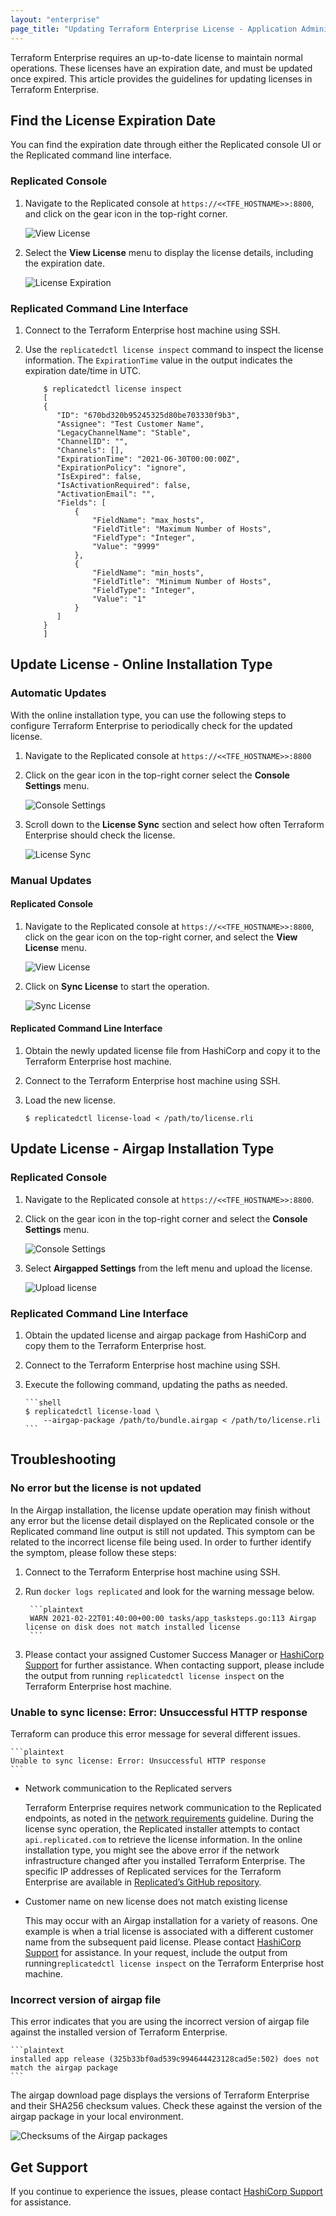 ```yaml
---
layout: "enterprise"
page_title: "Updating Terraform Enterprise License - Application Administration - Terraform Enterprise"
---
```


Terraform Enterprise requires an up-to-date license to maintain normal operations. These licenses have an expiration date, and must be updated once expired. This article provides the guidelines for updating licenses in Terraform Enterprise.

## Find the License Expiration Date

You can find the expiration date through either the Replicated console UI or the Replicated command line interface.

### Replicated Console

1.  Navigate to the Replicated console at `https://<<TFE_HOSTNAME>>:8800`, and click on the gear icon in the top-right corner.

    ![View License](./images/view-license.png)

2.  Select the **View License** menu to display the license details, including the expiration date.

    ![License Expiration](./images/license-expiration.png)

### Replicated Command Line Interface

1.  Connect to the Terraform Enterprise host machine using SSH.

2.  Use the `replicatedctl license inspect` command to inspect the license information. The `ExpirationTime` value in the output indicates the expiration date/time in UTC.

    ```shell
        $ replicatedctl license inspect
        [
        {
           "ID": "670bd320b95245325d80be703330f9b3",
           "Assignee": "Test Customer Name",
           "LegacyChannelName": "Stable",
           "ChannelID": "",
           "Channels": [],
           "ExpirationTime": "2021-06-30T00:00:00Z",
           "ExpirationPolicy": "ignore",
           "IsExpired": false,
           "IsActivationRequired": false,
           "ActivationEmail": "",
           "Fields": [
               {
                   "FieldName": "max_hosts",
                   "FieldTitle": "Maximum Number of Hosts",
                   "FieldType": "Integer",
                   "Value": "9999"
               },
               {
                   "FieldName": "min_hosts",
                   "FieldTitle": "Minimum Number of Hosts",
                   "FieldType": "Integer",
                   "Value": "1"
               }
           ]
        }
        ]
    ```

## Update License - Online Installation Type

### Automatic Updates

With the online installation type, you can use the following steps to configure Terraform Enterprise to periodically check for the updated license.

1.  Navigate to the Replicated console at `https://<<TFE_HOSTNAME>>:8800`

2.  Click on the gear icon in the top-right corner select the **Console Settings** menu.

    ![Console Settings](./images/console-settings.png)

3.  Scroll down to the **License Sync** section and select how often Terraform Enterprise should check the license.

    ![License Sync](./images/license-sync.png)

### Manual Updates

#### Replicated Console

1.  Navigate to the Replicated console at `https://<<TFE_HOSTNAME>>:8800`, click on the gear icon on the top-right corner, and select the **View License** menu.

    ![View License](./images/view-license.png)

2.  Click on **Sync License** to start the operation.

    ![Sync License](./images/sync-license.png)

#### Replicated Command Line Interface

1.  Obtain the newly updated license file from HashiCorp and copy it to the Terraform Enterprise host machine.

2.  Connect to the Terraform Enterprise host machine using SSH.

3.  Load the new license.

        $ replicatedctl license-load < /path/to/license.rli

## Update License - Airgap Installation Type

### Replicated Console

1.  Navigate to the Replicated console at `https://<<TFE_HOSTNAME>>:8800`.

2.  Click on the gear icon in the top-right corner and select the **Console Settings** menu.

    ![Console Settings](./images/console-settings.png)

3.  Select **Airgapped Settings** from the left menu and upload the license.

    ![Upload license](./images/upload-license.png)

### Replicated Command Line Interface

1.  Obtain the updated license and airgap package from HashiCorp and copy them to the Terraform Enterprise host.

2.  Connect to the Terraform Enterprise host machine using SSH.

3.  Execute the following command, updating the paths as needed.

        ```shell
        $ replicatedctl license-load \
            --airgap-package /path/to/bundle.airgap < /path/to/license.rli
        ```

## Troubleshooting

### No error but the license is not updated

In the Airgap installation, the license update operation may finish without any error but the license detail displayed on the Replicated console or the Replicated command line output is still not updated. This symptom can be related to the incorrect license file being used. In order to further identify the symptom, please follow these steps:

1.  Connect to the Terraform Enterprise host machine using SSH.

2.  Run `docker logs replicated` and look for the warning message below.

         ```plaintext
         WARN 2021-02-22T01:40:00+00:00 tasks/app_tasksteps.go:113 Airgap license on disk does not match installed license
         ```

3.  Please contact your assigned Customer Success Manager or [HashiCorp Support](https://www.hashicorp.com/technical-support-services-and-policies) for further assistance. When contacting support, please include the output from running `replicatedctl license inspect` on the Terraform Enterprise host machine.

### Unable to sync license: Error: Unsuccessful HTTP response

Terraform can produce this error message for several different issues.

    ```plaintext
    Unable to sync license: Error: Unsuccessful HTTP response
    ```

*   Network communication to the Replicated servers

    Terraform Enterprise requires network communication to the Replicated endpoints, as noted in the [network requirements](https://www.terraform.io/docs/enterprise/before-installing/network-requirements.html) guideline. During the license sync operation, the Replicated installer attempts to contact `api.replicated.com` to retrieve the license information. In the online installation type, you might see the above error if the network infrastructure changed after you installed Terraform Enterprise. The specific IP addresses of Replicated services for the Terraform Enterprise are available in [Replicated’s GitHub repository](https://github.com/replicatedhq/ips/blob/master/ip_addresses.json).

*   Customer name on new license does not match existing license

    This may occur with an Airgap installation for a variety of reasons. One example is when a trial license is associated with a different customer name from the subsequent paid license.  Please contact [HashiCorp Support](https://www.hashicorp.com/technical-support-services-and-policies) for assistance. In your request, include the output from running`replicatedctl license inspect` on the Terraform Enterprise host machine.

### Incorrect version of airgap file

This error indicates that you are using the incorrect version of airgap file against the installed version of Terraform Enterprise.

    ```plaintext
    installed app release (325b33bf0ad539c994644423128cad5e:502) does not match the airgap package
    ```

The airgap download page displays the versions of Terraform Enterprise and their SHA256 checksum values. Check these against the version of the airgap package in your local environment.

![Checksums of the Airgap packages](./images/airgap-checksum.png)

## Get Support

If you continue to experience the issues, please contact [HashiCorp Support](https://www.hashicorp.com/technical-support-services-and-policies) for assistance.
